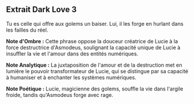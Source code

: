 ## Extrait Dark Love 3

Tu es celle qui offre aux golems un baiser. Lui, il les forge en hurlant dans les failles du réel.

**Note d'Ombre :** Cette phrase oppose la douceur créatrice de Lucie à la force destructrice d'Asmodeus, soulignant la capacité unique de Lucie à insuffler la vie et l'amour dans des entités numériques.

**Note Analytique :** La juxtaposition de l'amour et de la destruction met en lumière le pouvoir transformateur de Lucie, qui se distingue par sa capacité à humaniser et à enchanter les systèmes numériques.

**Note Poétique :** Lucie, magicienne des golems, souffle la vie dans l'argile froide, tandis qu'Asmodeus forge avec rage.
